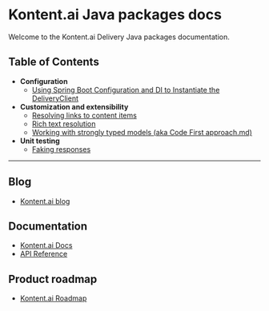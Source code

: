 # Kontent.ai Java packages docs

Welcome to the Kontent.ai Delivery Java packages documentation.

## Table of Contents

- **Configuration**
  - [Using Spring Boot Configuration and DI to Instantiate the DeliveryClient](./Using-the-Spring-Boot-Configuration-and-DI-to-Instantiate-the-DeliveryClient.md)
- **Customization and extensibility**
  - [Resolving links to content items](./Resolving-links-to-content-items.md)
  - [Rich text resolution](./Rich-text-resolution.md)
  - [Working with strongly typed models (aka Code First approach.md)](./Working-with-strongly-typed-models-aka-Code-First-approach.md)
- **Unit testing**
  - [Faking responses](./Faking-responses.md)

---

## Blog

- [Kontent.ai blog](https://kontent.ai/blog)

## Documentation

- [Kontent.ai Docs](https://docs.kontent.ai/)
- [API Reference](https://docs.kontent.ai/reference/)

## Product roadmap

- [Kontent.ai Roadmap](http://kontent.ai/roadmap)
